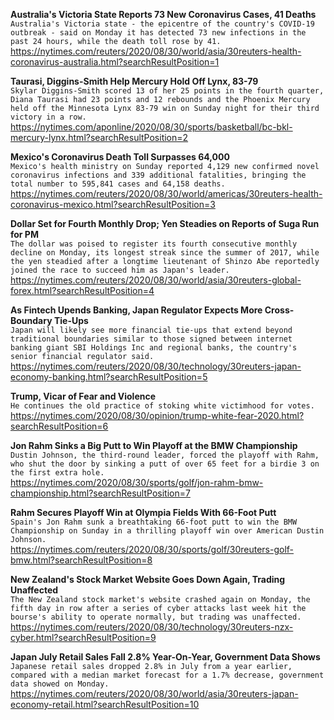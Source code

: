 **Australia's Victoria State Reports 73 New Coronavirus Cases, 41 Deaths**\
`Australia's Victoria state - the epicentre of the country's COVID-19 outbreak - said on Monday it has detected 73 new infections in the past 24 hours, while the death toll rose by 41.`\
https://nytimes.com/reuters/2020/08/30/world/asia/30reuters-health-coronavirus-australia.html?searchResultPosition=1

**Taurasi, Diggins-Smith Help Mercury Hold Off Lynx, 83-79**\
`Skylar Diggins-Smith scored 13 of her 25 points in the fourth quarter, Diana Taurasi had 23 points and 12 rebounds and the Phoenix Mercury held off the Minnesota Lynx 83-79 win on Sunday night for their third victory in a row. `\
https://nytimes.com/aponline/2020/08/30/sports/basketball/bc-bkl-mercury-lynx.html?searchResultPosition=2

**Mexico's Coronavirus Death Toll Surpasses 64,000**\
`Mexico's health ministry on Sunday reported 4,129 new confirmed novel coronavirus infections and 339 additional fatalities, bringing the total number to 595,841 cases and 64,158 deaths.`\
https://nytimes.com/reuters/2020/08/30/world/americas/30reuters-health-coronavirus-mexico.html?searchResultPosition=3

**Dollar Set for Fourth Monthly Drop; Yen Steadies on Reports of Suga Run for PM**\
`The dollar was poised to register its fourth consecutive monthly decline on Monday, its longest streak since the summer of 2017, while the yen steadied after a longtime lieutenant of Shinzo Abe reportedly joined the race to succeed him as Japan's leader.`\
https://nytimes.com/reuters/2020/08/30/world/asia/30reuters-global-forex.html?searchResultPosition=4

**As Fintech Upends Banking, Japan Regulator Expects More Cross-Boundary Tie-Ups**\
`Japan will likely see more financial tie-ups that extend beyond traditional boundaries similar to those signed between internet banking giant SBI Holdings Inc and regional banks, the country's senior financial regulator said.`\
https://nytimes.com/reuters/2020/08/30/technology/30reuters-japan-economy-banking.html?searchResultPosition=5

**Trump, Vicar of Fear and Violence**\
`He continues the old practice of stoking white victimhood for votes.`\
https://nytimes.com/2020/08/30/opinion/trump-white-fear-2020.html?searchResultPosition=6

**Jon Rahm Sinks a Big Putt to Win Playoff at the BMW Championship**\
`Dustin Johnson, the third-round leader, forced the playoff with Rahm, who shut the door by sinking a putt of over 65 feet for a birdie 3 on the first extra hole.`\
https://nytimes.com/2020/08/30/sports/golf/jon-rahm-bmw-championship.html?searchResultPosition=7

**Rahm Secures Playoff Win at Olympia Fields With 66-Foot Putt**\
`Spain's Jon Rahm sunk a breathtaking 66-foot putt to win the BMW Championship on Sunday in a thrilling playoff win over American Dustin Johnson.`\
https://nytimes.com/reuters/2020/08/30/sports/golf/30reuters-golf-bmw.html?searchResultPosition=8

**New Zealand's Stock Market Website Goes Down Again, Trading Unaffected**\
`The New Zealand stock market's website crashed again on Monday, the fifth day in row after a series of cyber attacks last week hit the bourse's ability to operate normally, but trading was unaffected.`\
https://nytimes.com/reuters/2020/08/30/technology/30reuters-nzx-cyber.html?searchResultPosition=9

**Japan July Retail Sales Fall 2.8% Year-On-Year, Government Data Shows**\
`Japanese retail sales dropped 2.8% in July from a year earlier, compared with a median market forecast for a 1.7% decrease, government data showed on Monday.`\
https://nytimes.com/reuters/2020/08/30/world/asia/30reuters-japan-economy-retail.html?searchResultPosition=10

